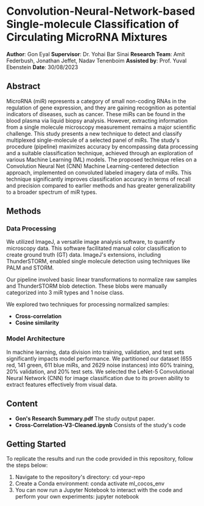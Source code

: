 # Convolution-Neural-Network-based Single-molecule Classification of Circulating MicroRNA Mixtures

**Author**: Gon Eyal
**Supervisor**: Dr. Yohai Bar Sinai
**Research Team**: Amit Federbush, Jonathan Jeffet, Nadav Tenenboim
**Assisted by**: Prof. Yuval Ebenstein
**Date**: 30/08/2023

## Abstract

MicroRNA (miR) represents a category of small non-coding RNAs in the regulation of gene expression, and they are gaining recognition as potential indicators of diseases, such as cancer. These miRs can be found in the blood plasma via liquid biopsy analysis. However, extracting information from a single molecule microscopy measurement remains a major scientific challenge. This study presents a new technique to detect and classify multiplexed single-molecule of a selected panel of miRs. The study's procedure (pipeline) maximizes accuracy by encompassing data processing and a suitable classification technique, achieved through an exploration of various Machine Learning (ML) models. The proposed technique relies on a Convolution Neural Net (CNN) Machine Learning-centered detection approach, implemented on convoluted labeled imagery data of miRs. This technique significantly improves classification accuracy in terms of recall and precision compared to earlier methods and has greater generalizability to a broader spectrum of miR types.

## Methods

### Data Processing

We utilized ImageJ, a versatile image analysis software, to quantify microscopy data. This software facilitated manual color classification to create ground truth (GT) data. ImageJ's extensions, including ThunderSTORM, enabled single molecule detection using techniques like PALM and STORM.

Our pipeline involved basic linear transformations to normalize raw samples and ThunderSTORM blob detection. These blobs were manually categorized into 3 miR types and 1 noise class.

We explored two techniques for processing normalized samples:
- **Cross-correlation**
- **Cosine similarity**

### Model Architecture

In machine learning, data division into training, validation, and test sets significantly impacts model performance. We partitioned our dataset (655 red, 141 green, 611 blue miRs, and 2629 noise instances) into 60% training, 20% validation, and 20% test sets. We selected the LeNet-5 Convolutional Neural Network (CNN) for image classification due to its proven ability to extract features effectively from visual data.

## Content

- **Gon's Research Summary.pdf** The study output paper.
- **Cross-Correlation-V3-Cleaned.ipynb** Consists of the study's code



## Getting Started

To replicate the results and run the code provided in this repository, follow the steps below:

1. Navigate to the repository's directory: cd your-repo
2. Create a Conda environment: conda activate ml_cocos_env
3. You can now run a Jupyter Notebook to interact with the code and perform your own experiments: jupyter notebook
